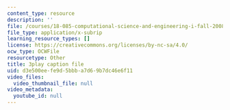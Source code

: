 ```yaml
---
content_type: resource
description: ''
file: /courses/18-085-computational-science-and-engineering-i-fall-2008/d3e500eefe9d5bbba7d69b7dc46e6f11_2Ola674-PPw.vtt
file_type: application/x-subrip
learning_resource_types: []
license: https://creativecommons.org/licenses/by-nc-sa/4.0/
ocw_type: OCWFile
resourcetype: Other
title: 3play caption file
uid: d3e500ee-fe9d-5bbb-a7d6-9b7dc46e6f11
video_files:
  video_thumbnail_file: null
video_metadata:
  youtube_id: null
---
```

